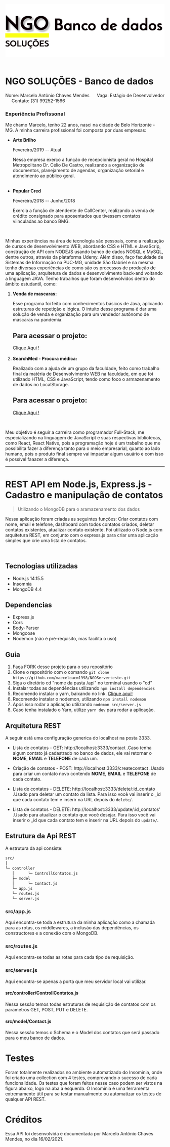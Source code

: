 <!--
*** I'm using markdown "reference style" links for readability.
*** Reference links are enclosed in brackets [ ] instead of parentheses ( ).
*** See the bottom of this document for the declaration of the reference variables
*** for contributors-url, forks-url, etc. This is an optional, concise syntax you may use.
*** https://www.markdownguide.org/basic-syntax/#reference-style-links
-->

<!-- TÌTULO -->
![](frontand/imagens/logo.png)
<img scr="frontand/imagens/logo.png">  <!-- Imagem -->

<h1>NGO SOLUÇÕES - Banco de dados</h1> 

<!-- CABEÇALHO -->
<p> Nome: Marcelo Antônio Chaves Mendes &nbsp;&nbsp;&nbsp;&nbsp; Vaga: Estágio de Desenvolvedor &nbsp;&nbsp;&nbsp;&nbsp; Contato: (31) 99252-1566 </p> 

<!-- Experiência profissional -->
<h3>Experiência Profissonal</h3> 
<p>Me chamo Marcelo, tenho 22 anos, nasci na cidade de Belo Horizonte - MG. A minha carreira profissional 
foi composta por duas empresas:
</p>
<!-- ul - Experiência profissional -->

<ul>
  <li> <strong>Arte Brilho</strong> </li>
  <p>Fevereiro/2019 -- Atual</p>
  
  <p>Nessa empresa exerço a função de recepcionista geral no Hospital Metropolitano Dr. Célio De Castro,
  realizando a organização de documentos, planejamento de agendas, organização setorial e 
  atendimento ao público geral.</p>
  <br>
  <li> <strong>Popular Cred</strong> </li>
  <p>Fevereiro/2018 -- Junho/2018</p>
  
  <p>Exercia a função de atendente de CallCenter, realizando a venda de crédito consignado para aposentados
  que tivessem contatos viinculadas ao banco BMG.
  </p>
</ul>

<br>

<p>
Minhas experiências na área de tecnologia são pessoais, como a realização de cursos de desenvolvimento WEB,
abordando CSS e HTML e JavaScrip, construção de API com NODEJS usando banco de dados NOSQL e MySQL, dentre
outros, através da plataforma Udemy. Além disso, faço faculdade de Sistemas de Informação na PUC-MG, unidade
São Gabriel e na mesma tenho diversas experiências de como são os processos de produção de uma aplicação,
arquitetura de dados e desenvolvimento back-and voltando a linguagem JAVA.
Tenho trabalhos que foram desenvolvidos dentro do âmbito estudantil, como:
  
 <!-- ol - Projetos -->
 <ol>
  <li> <strong>Venda de mascaras:</strong> </li>
  
  <p>Esse programa foi feito com conhecimentos básicos de Java, aplicando estruturas de repetição e lógica. 
  O intuito desse programa é dar uma solução de venda e organização para um vendedor autônomo de máscaras na pandemia.</p>
  
  <h2>Para acessar o projeto:</h2>
  <a href="https://github.com/maeceloacm1998/VendasDeMascaras">Clique Aqui ! </a>
  
  <br>
  <br>
  
  <li> <strong>SearchMed - Procura médica:</strong> </li>
  
  <p>Realizado com a ajuda de um grupo da faculdade, feito como trabalho final da matéria de Desenvolvimento WEB 
  na faculdade, em que foi utilizado HTML, CSS e JavaScript, tendo como foco o armazenamento de dados no LocalStorage.</p>
  
  <h2>Para acessar o projeto:</h2>
  <a href="https://github.com/maeceloacm1998/BuscaMedica">Clique Aqui ! </a>
 
</ol>

<br>
  
Meu objetivo é seguir a carreira como programador Full-Stack, me especializando na linguagem de JavaScript 
e suas respectivas bibliotecas, como React, React Native, pois a programação hoje é um trabalho que me 
possibilita fazer a diferença tanto para o meio empresarial, quanto ao lado humano, pois o produto final 
sempre vai impactar algum usuário e com isso é possível faaazer a diferença.
</p>

<hr> <!-- Linha -->

<!-- Título -->
# REST API em Node.js, Express.js - Cadastro e manipulação de contatos
> Utilizando o MongoDB para o aramazenamento dos dados

<!-- Descrição -->
Nessa aplicação foram criadas as seguintes funções: Criar contatos com nome, email e telefone, dashboard com todos contatos 
criados, deletar contatos existentes, atualizar contato existente. Foi utilizado o Node.js com arquitetura REST, em conjunto 
com o express.js para criar uma aplicação simples que crie uma lista de contatos. 

<br>

<!-- Tecnologias utilizadas -->
## Tecnologias utilizadas

- Node.js 14.15.5
- Insomnia
- MongoDB 4.4


<!-- Dependências -->
## Dependencias

- Express.js
- Cors
- Body-Parser
- Mongoose
- Nodemon (não é pré-requisito, mas facilita o uso) 

## Guia

1. Faça FORK desse projeto para o seu repositório 
2. Clone o repositório com o comando `git clone https://github.com/maeceloacm1998/NGOServerteste.git`
3. Siga o diretório cd "nome da pasta /api" no terminal usando o "cd"
4. Instalar todas as dependências utilizando `npm install dependencies`
5. Recomendo instalar o yarn, baixando no link. <a href="https://classic.yarnpkg.com/en/docs/install/#windows-stable"> Clique aqui! <a/>
5. Recomendo instalar o nodemon, utilizando `npm install nodemon`
6. Após isso rodar a aplicação utilizando `nodemon src/server.js`
7. Caso tenha instalado o Yarn, utilize `yarn dev` para rodar a aplicação.
  
## Arquitetura REST
A seguir está uma configuração generica do localhost na posta 3333.

- Lista de contatos - GET: http://localhost:3333/contact
  .Caso tenha algum contato já cadastrado no banco de dados, ele vai retornar o **NOME**, **EMAIL** e **TELEFONE** de cada um.
  
- Criação de contatos - POST: http://localhost:3333/createcontact
  .Usado para criar um contato novo contendo **NOME**, **EMAIL** e **TELEFONE** de cada contato.
  
- Lista de contatos - DELETE: http://localhost:3333/delete/:id_contato
  .Usado para deletar um contato da lista. Para isso você vai inserir o _id que cada contato tem e inserir na URL depois do `delete/`.
  
- Lista de contatos - DELETE: http://localhost:3333/update/:id_contatos'
  .Usado para atualizar o contato que você desejar. Para isso você vai inserir o _id que cada contato tem e inserir na URL depois do `update/`.  
  
## Estrutura da Api REST
A estrutura da api consiste:

```
src/
│
└─ controller
   │      └─ ControllContatos.js    
   ├─ model
   │      └─ Contact.js   
   └─ app.js
   └─ routes.js
   └─ server.js
```

### src/app.js

Aqui encontra-se toda a estrutura da minha aplicação como a chamada para as rotas, os middlewares, a inclusão das dependências,
os constructores e a conexão com o MongoDB.

### src/routes.js

Aqui encontra-se todas as rotas para cada tipo de requisição.

### src/server.js

Aqui encontra-se apenas a porta que meu servidor local vai utilizar.

#### src/controller/ControllContatos.js

Nessa sessão temos todas estruturas de requisição de contatos com os parametros GET, POST, PUT e DELETE.

#### src/model/Contact.js

Nessa sessão temos o Schema e o Model dos contatos que será passado para o meu banco de dados.

# Testes
Foram totalmente realizados no ambiente automatizado do Insominia, onde foi criado uma collection com 4 testes, comprovando o sucesso de cada funcionalidade. Os testes que foram feitos nesse caso podem ser vistos na figura abaixo, logo na aba a esquerda. O Insominia é uma ferramenta extremamente útil para se testar manualmente ou automatizar os testes de qualquer API REST.

# Créditos
Essa API foi desenvolvida e documentada por Marcelo Antônio Chaves Mendes, no dia 16/02/2021.

